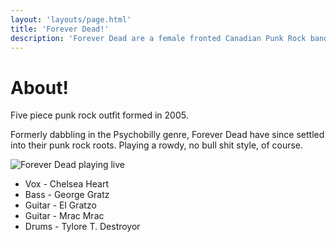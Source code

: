 ```yaml
---
layout: 'layouts/page.html'
title: 'Forever Dead!'
description: 'Forever Dead are a female fronted Canadian Punk Rock band. Kicking ass and taking names since 2005'
---
```



<h1>About!</h1>

Five piece punk rock outfit formed in 2005.

Formerly dabbling in the Psychobilly genre, Forever Dead have since settled into their punk rock roots. Playing a rowdy, no bull shit style, of course.

<img src="https://res.cloudinary.com/dy8mxogvn/image/upload/v1617016443/foreverdead/50116454_10161702087965657_1973060597998157824_n.jpg" alt="Forever Dead playing live" class="">

* Vox - Chelsea Heart
* Bass - George Gratz
* Guitar - El Gratzo
* Guitar - Mrac Mrac
* Drums - Tylore T. Destroyor